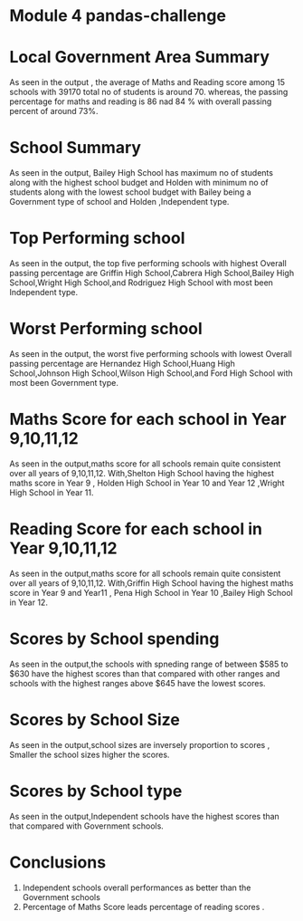 # Module 4 pandas-challenge

# Local Government Area Summary
As seen in the output , the average of Maths and Reading score among 15 schools with 39170 total no of students is around 70.
whereas, the passing percentage for maths and reading is 86 nad 84 % with overall passing percent of around 73%.

# School Summary
As seen in the output, Bailey High School has maximum no of students along with the highest school budget and Holden with minimum no of students along with the lowest school budget with Bailey being a Government type of school and Holden ,Independent type.

# Top Performing school
As seen in the output, the top five performing schools with highest Overall passing percentage are Griffin High School,Cabrera High School,Bailey High School,Wright High School,and Rodriguez High School with most been Independent type.

# Worst Performing school
As seen in the output, the worst five performing schools with lowest Overall passing percentage are Hernandez High School,Huang High School,Johnson High School,Wilson High School,and Ford High School with most been Government type.

# Maths Score for each school in Year 9,10,11,12
As seen in the output,maths score for all schools remain quite consistent over all years of 9,10,11,12.
With,Shelton High School having the highest maths score in Year 9 , Holden High School in Year 10 and Year 12 ,Wright High School in Year 11.

# Reading Score for each school in Year 9,10,11,12
As seen in the output,maths score for all schools remain quite consistent over all years of 9,10,11,12.
With,Griffin High School having the highest maths score in Year 9 and Year11 , Pena High School in Year 10 ,Bailey High School in Year 12.

# Scores by School spending
As seen in the output,the schools with spneding range of between $585 to $630 have the highest scores than that compared with other ranges and schools with the highest ranges above $645 have the lowest scores.

# Scores by School Size
As seen in the output,school sizes are inversely proportion to scores , Smaller the school sizes higher the scores.

# Scores by School type
As seen in the output,Independent schools have the highest scores than that compared with Government schools.

# Conclusions
1. Independent schools overall performances as better than the Government schools
2. Percentage of Maths Score leads percentage of reading scores .









